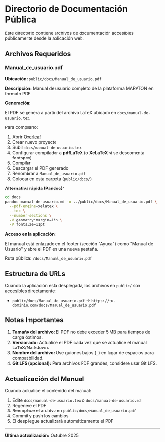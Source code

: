 # Directorio de Documentación Pública

Este directorio contiene archivos de documentación accesibles públicamente desde la aplicación web.

## Archivos Requeridos

### Manual_de_usuario.pdf

**Ubicación:** `public/docs/Manual_de_usuario.pdf`

**Descripción:** Manual de usuario completo de la plataforma MARATON en formato PDF.

**Generación:**

El PDF se genera a partir del archivo LaTeX ubicado en `docs/manual-de-usuario.tex`.

Para compilarlo:

1. Abrir [Overleaf](https://www.overleaf.com)
2. Crear nuevo proyecto
3. Subir `docs/manual-de-usuario.tex`
4. Configurar compilador a **pdfLaTeX** (o **XeLaTeX** si se descomenta fontspec)
5. Compilar
6. Descargar el PDF generado
7. Renombrar a `Manual_de_usuario.pdf`
8. Colocar en esta carpeta (`public/docs/`)

**Alternativa rápida (Pandoc):**

```bash
cd docs
pandoc manual-de-usuario.md -o ../public/docs/Manual_de_usuario.pdf \
  --pdf-engine=xelatex \
  --toc \
  --number-sections \
  -V geometry:margin=1in \
  -V fontsize=11pt
```

**Acceso en la aplicación:**

El manual está enlazado en el footer (sección "Ayuda") como "Manual de Usuario" y abre el PDF en una nueva pestaña.

Ruta pública: `/docs/Manual_de_usuario.pdf`

## Estructura de URLs

Cuando la aplicación está desplegada, los archivos en `public/` son accesibles directamente:

- `public/docs/Manual_de_usuario.pdf` → `https://tu-dominio.com/docs/Manual_de_usuario.pdf`

## Notas Importantes

1. **Tamaño del archivo:** El PDF no debe exceder 5 MB para tiempos de carga óptimos.
2. **Versionado:** Actualice el PDF cada vez que se actualice el manual LaTeX/Markdown.
3. **Nombre del archivo:** Use guiones bajos (`_`) en lugar de espacios para compatibilidad.
4. **Git LFS (opcional):** Para archivos PDF grandes, considere usar Git LFS.

## Actualización del Manual

Cuando actualice el contenido del manual:

1. Edite `docs/manual-de-usuario.tex` o `docs/manual-de-usuario.md`
2. Regenere el PDF
3. Reemplace el archivo en `public/docs/Manual_de_usuario.pdf`
4. Commit y push los cambios
5. El despliegue actualizará automáticamente el PDF

---

**Última actualización:** Octubre 2025
